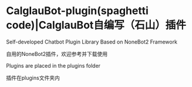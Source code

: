 # CalglauBot-plugin(spaghetti code)|CalglauBot自编写（石山）插件
Self-developed Chatbot Plugin Library Based on NoneBot2 Framework

自用的NoneBot2插件，欢迎参考并下载使用

Plugins are placed in the plugins folder

插件在plugins文件夹内
